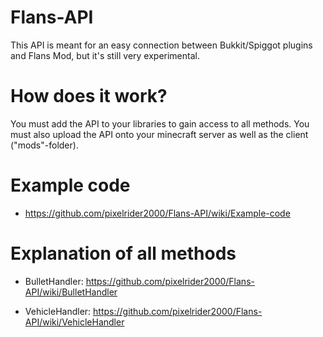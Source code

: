 # Flans-API
This API is meant for an easy connection between Bukkit/Spiggot plugins and Flans Mod, but it's still very experimental.

# How does it work?
You must add the API to your libraries to gain access to all methods. You must also upload the API onto your minecraft server as well as the client ("mods"-folder).

# Example code
  - https://github.com/pixelrider2000/Flans-API/wiki/Example-code

# Explanation of all methods
  - BulletHandler: https://github.com/pixelrider2000/Flans-API/wiki/BulletHandler
    
- VehicleHandler: https://github.com/pixelrider2000/Flans-API/wiki/VehicleHandler
